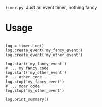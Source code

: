 `timer.py`: Just an event timer, nothing fancy


# Usage

~~~

log = timer.Log()
log.create_event('my_fancy_event')
log.create_event('my_other_event')

log.start('my_fancy_event')
# ... my fancy code
log.start('my_other_event')
# ... other code
log.stop('my_fancy_event')
# ... moar code
log.stop('my_other_event')

log.print_summary()

~~~

